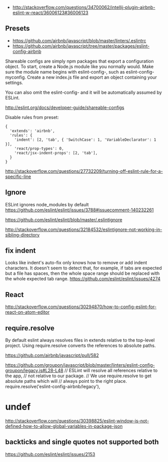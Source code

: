 - http://stackoverflow.com/questions/34700062/intellij-plugin-airbnb-eslint-w-react/36006123#36006123

## Presets

- https://github.com/airbnb/javascript/blob/master/linters/.eslintrc
- https://github.com/airbnb/javascript/tree/master/packages/eslint-config-airbnb

Shareable configs are simply npm packages that export a configuration object. To start, create a Node.js module like you normally would. Make sure the module name begins with eslint-config-, such as eslint-config-myconfig. Create a new index.js file and export an object containing your settings.

You can also omit the eslint-config- and it will be automatically assumed by ESLint.

http://eslint.org/docs/developer-guide/shareable-configs

Disable rules from preset:

```
{
  'extends': 'airbnb',
  'rules': {
    'indent': [2, 'tab', { 'SwitchCase': 1, 'VariableDeclarator': 1 }],
    'react/prop-types': 0,
    'react/jsx-indent-props': [2, 'tab'],
  }
}
```

http://stackoverflow.com/questions/27732209/turning-off-eslint-rule-for-a-specific-line

## Ignore

ESLint ignores node_modules by default https://github.com/eslint/eslint/issues/3788#issuecomment-140232261

https://github.com/eslint/eslint/blob/master/.eslintignore

http://stackoverflow.com/questions/32184532/eslintignore-not-working-in-sibling-directory

## fix indent

Looks like indent's auto-fix only knows how to remove or add indent characters. It doesn't seem to detect that, for example, if tabs are expected but a file has spaces, then the whole space range should be replaced with the whole expected tab range. https://github.com/eslint/eslint/issues/4274

## React

http://stackoverflow.com/questions/30294870/how-to-config-eslint-for-react-on-atom-editor

## require.resolve

By default eslint always resolves files in extends relative to the top-level project. Using require.resolve converts the references to absolute paths.

https://github.com/airbnb/javascript/pull/582

https://github.com/groupon/javascript/blob/master/linters/eslint-config-groupon/legacy.js#L28-L48
// ESLint will resolve all references relative to the app,
// not relative to our package.
// We use require.resolve to get absolute paths which will
// always point to the right place.
require.resolve('eslint-config-airbnb/legacy'),

# undef

http://stackoverflow.com/questions/30398825/eslint-window-is-not-defined-how-to-allow-global-variables-in-package-json

## backticks and single quotes not supported both

https://github.com/eslint/eslint/issues/2153
